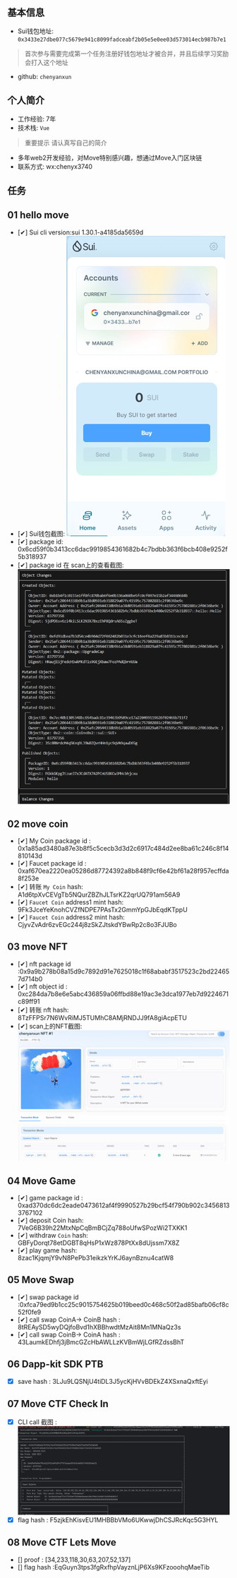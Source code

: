 ## 基本信息
- Sui钱包地址: `0x3433e27dbe077c5679e941c8099fadceabf2b05e5e0ee03d573014ecb987b7e1`
> 首次参与需要完成第一个任务注册好钱包地址才被合并，并且后续学习奖励会打入这个地址
- github: `chenyanxun`

## 个人简介
- 工作经验: 7年
- 技术栈: `Vue`
> 重要提示 请认真写自己的简介
- 多年web2开发经验，对Move特别感兴趣，想通过Move入门区块链
- 联系方式: wx:chenyx3740 

## 任务

##   01 hello move  
- [&#x2714;] Sui cli version:sui 1.30.1-a4185da5659d
- [&#x2714;] Sui钱包截图: ![Sui钱包截图](./images/1722520011261.jpg)
- [&#x2714;] package id: 0x6cd59f0b3413cc6dac9919854361682b4c7bdbb363f6bcb408e9252f5b318937
- [&#x2714;] package id 在 scan上的查看截图:![Scan截图](./images/1722520127907.jpg)

##   02 move coin
- [&#x2714;] My Coin package id : 0x1a85ad3480a87e3b8f5c5cecb3d3d2c6917c484d2ee8ba61c246c8f14810143d
- [&#x2714;] Faucet package id : 0xaf670ea2220ea05286d87724392a8b848f9cf6e42bf61a28f957ecffda8f253e
- [&#x2714;] 转账 `My Coin` hash: A1d6tpXvCEVgTb5NQurZBZhJLTsrKZ2qrUQ791am56A9
- [&#x2714;] `Faucet Coin` address1 mint hash: 9Fk3JceYeKnohCVZfNDPE7PAsTx2GmmYpGJbEqdKTppU
- [&#x2714;] `Faucet Coin` address2 mint hash: CjyvZvAdr6zvEGc244j8zSkZJtskdYBwRp2c8o3FJUBo

##   03 move NFT
- [&#x2714;] nft package id :0x9a9b278b08a15d9c7892d91e7625018c1f68ababf3517523c2bd224657d714b0
- [&#x2714;] nft object id : 0xc284da7b8e6e5abc436859a06ffbd88e19ac3e3dca1977eb7d9224671c89ff91
- [&#x2714;] 转账 nft  hash: 8TzFFPSr7N6WvRiMJ5TUMhC8AMjRNDJJ9fA8giAcpETU
- [&#x2714;] scan上的NFT截图:![Scan截图](./images/1723988391903.jpg)

##   04 Move Game
- [&#x2714;] game package id : 0xad370dc6dc2eade0473612af4f9990527b29bcf54f790b902c34568133767102
- [&#x2714;] deposit Coin hash: 7VeG6B39h22MtxNpCqBmBCjZq788oUfwSPozWi2TXKK1
- [&#x2714;] withdraw `Coin` hash: GBFyDorqt78etDGBT8qHsP1xWz878PtXx8dUjssm7X8Z
- [&#x2714;] play game hash: 8zac1KjqmjY9vN8PePb31eikzkYrKJ6aynBznu4catW8

##   05 Move Swap
- [&#x2714;] swap package id :0xfca79ed9b1cc25c9015754625b019beed0c468c50f2ad85bafb06cf8c52f0fe9
- [&#x2714;] call swap CoinA-> CoinB  hash : 8tREAySD5wyDQjfoBvd1hXBBhwdtMzAit8Mn1MNaQz3s
- [&#x2714;] call swap CoinB-> CoinA  hash : 43LaumkEDhfj3jBmcGZcHbAWLLzKVBmWjLGfRZdssBhT

##   06 Dapp-kit SDK PTB
- [x] save hash : 3LJu9LQSNjU4tiDL3J5ycKjHVvBDEkZ4XSxnaQxftEyi

##   07 Move CTF Check In
- [x] CLI call 截图 : ![截图](./images/1744271707809.jpg)
- [x] flag hash : F5zjkEhKisvEU1MHBBbVMo6UKwwjDhCSJRcKqc5G3HYL

##   08 Move CTF Lets Move
- [] proof : [34,233,118,30,63,207,52,137]
- [] flag hash :EqGuyn3tps3fgRxfhpVayznLjP6Xs9KFzooohqMaeTib
